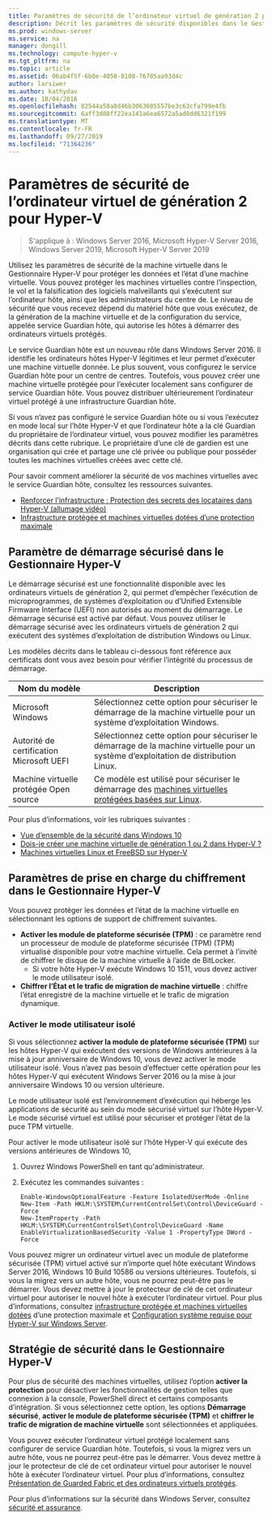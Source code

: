 ```yaml
---
title: Paramètres de sécurité de l’ordinateur virtuel de génération 2 pour Hyper-V
description: Décrit les paramètres de sécurité disponibles dans le Gestionnaire Hyper-V pour les ordinateurs virtuels de génération 2
ms.prod: windows-server
ms.service: na
manager: dongill
ms.technology: compute-hyper-v
ms.tgt_pltfrm: na
ms.topic: article
ms.assetid: 06ab4f5f-6b8e-4058-8108-76785aa93d4c
author: larsiwer
ms.author: kathydav
ms.date: 10/04/2016
ms.openlocfilehash: 82544a58a8d46b3063605557be3c63cfa799e4fb
ms.sourcegitcommit: 6aff3d88ff22ea141a6ea6572a5ad8dd6321f199
ms.translationtype: MT
ms.contentlocale: fr-FR
ms.lasthandoff: 09/27/2019
ms.locfileid: "71364236"
---
```

# <a name="generation-2-virtual-machine-security-settings-for-hyper-v"></a>Paramètres de sécurité de l’ordinateur virtuel de génération 2 pour Hyper-V

>S'applique à : Windows Server 2016, Microsoft Hyper-V Server 2016, Windows Server 2019, Microsoft Hyper-V Server 2019

Utilisez les paramètres de sécurité de la machine virtuelle dans le Gestionnaire Hyper-V pour protéger les données et l’état d’une machine virtuelle. Vous pouvez protéger les machines virtuelles contre l’inspection, le vol et la falsification des logiciels malveillants qui s’exécutent sur l’ordinateur hôte, ainsi que les administrateurs du centre de. Le niveau de sécurité que vous recevez dépend du matériel hôte que vous exécutez, de la génération de la machine virtuelle et de la configuration du service, appelée service Guardian hôte, qui autorise les hôtes à démarrer des ordinateurs virtuels protégés.  

Le service Guardian hôte est un nouveau rôle dans Windows Server 2016. Il identifie les ordinateurs hôtes Hyper-V légitimes et leur permet d’exécuter une machine virtuelle donnée. Le plus souvent, vous configurez le service Guardian hôte pour un centre de centres. Toutefois, vous pouvez créer une machine virtuelle protégée pour l’exécuter localement sans configurer de service Guardian hôte. Vous pouvez distribuer ultérieurement l’ordinateur virtuel protégé à une infrastructure Guardian hôte.  

Si vous n’avez pas configuré le service Guardian hôte ou si vous l’exécutez en mode local sur l’hôte Hyper-V et que l’ordinateur hôte a la clé Guardian du propriétaire de l’ordinateur virtuel, vous pouvez modifier les paramètres décrits dans cette rubrique.   Le propriétaire d’une clé de gardien est une organisation qui crée et partage une clé privée ou publique pour posséder toutes les machines virtuelles créées avec cette clé.  

Pour savoir comment améliorer la sécurité de vos machines virtuelles avec le service Guardian hôte, consultez les ressources suivantes.  

- [Renforcer l’infrastructure : Protection des secrets des locataires dans Hyper-V (allumage vidéo) ](https://go.microsoft.com/fwlink/?LinkId=746379)
- [Infrastructure protégée et machines virtuelles dotées d’une protection maximale](https://go.microsoft.com/fwlink/?LinkId=746381)

## <a name="secure-boot-setting-in-hyper-v-manager"></a>Paramètre de démarrage sécurisé dans le Gestionnaire Hyper-V  

Le démarrage sécurisé est une fonctionnalité disponible avec les ordinateurs virtuels de génération 2, qui permet d’empêcher l’exécution de microprogrammes, de systèmes d’exploitation ou d’Unified Extensible Firmware Interface (UEFI) non autorisés au moment du démarrage. Le démarrage sécurisé est activé par défaut. Vous pouvez utiliser le démarrage sécurisé avec les ordinateurs virtuels de génération 2 qui exécutent des systèmes d’exploitation de distribution Windows ou Linux.  

Les modèles décrits dans le tableau ci-dessous font référence aux certificats dont vous avez besoin pour vérifier l’intégrité du processus de démarrage.  

|Nom du modèle|Description|  
|-----------------|---------------|  
|Microsoft Windows|Sélectionnez cette option pour sécuriser le démarrage de la machine virtuelle pour un système d’exploitation Windows.|  
|Autorité de certification Microsoft UEFI|Sélectionnez cette option pour sécuriser le démarrage de la machine virtuelle pour un système d’exploitation de distribution Linux.|  
|Machine virtuelle protégée Open source|Ce modèle est utilisé pour sécuriser le démarrage des [machines virtuelles protégées basées sur Linux](https://docs.microsoft.com/windows-server/security/guarded-fabric-shielded-vm/guarded-fabric-create-a-linux-shielded-vm-template).|

Pour plus d’informations, voir les rubriques suivantes :  

- [Vue d’ensemble de la sécurité dans Windows 10](https://docs.microsoft.com/windows/security/threat-protection/overview-of-threat-mitigations-in-windows-10)  
- [Dois-je créer une machine virtuelle de génération 1 ou 2 dans Hyper-V ?](../plan/Should-I-create-a-generation-1-or-2-virtual-machine-in-Hyper-V.md)  
- [Machines virtuelles Linux et FreeBSD sur Hyper-V](../Supported-Linux-and-FreeBSD-virtual-machines-for-Hyper-V-on-Windows.md)  

## <a name="encryption-support-settings-in-hyper-v-manager"></a>Paramètres de prise en charge du chiffrement dans le Gestionnaire Hyper-V

Vous pouvez protéger les données et l’état de la machine virtuelle en sélectionnant les options de support de chiffrement suivantes.  

- **Activer les module de plateforme sécurisée (TPM)** : ce paramètre rend un processeur de module de plateforme sécurisée (TPM) (TPM) virtualisé disponible pour votre machine virtuelle. Cela permet à l’invité de chiffrer le disque de la machine virtuelle à l’aide de BitLocker.
  - Si votre hôte Hyper-V exécute Windows 10 1511, vous devez activer le mode utilisateur isolé. 
- **Chiffrer l’État et le trafic de migration de machine virtuelle** : chiffre l’état enregistré de la machine virtuelle et le trafic de migration dynamique.

### <a name="enable-isolated-user-mode"></a>Activer le mode utilisateur isolé

Si vous sélectionnez **activer la module de plateforme sécurisée (TPM)** sur les hôtes Hyper-V qui exécutent des versions de Windows antérieures à la mise à jour anniversaire de Windows 10, vous devez activer le mode utilisateur isolé. Vous n’avez pas besoin d’effectuer cette opération pour les hôtes Hyper-V qui exécutent Windows Server 2016 ou la mise à jour anniversaire Windows 10 ou version ultérieure.

Le mode utilisateur isolé est l’environnement d’exécution qui héberge les applications de sécurité au sein du mode sécurisé virtuel sur l’hôte Hyper-V. Le mode sécurisé virtuel est utilisé pour sécuriser et protéger l’état de la puce TPM virtuelle.  

Pour activer le mode utilisateur isolé sur l’hôte Hyper-V qui exécute des versions antérieures de Windows 10,  

1.  Ouvrez Windows PowerShell en tant qu'administrateur.  

2.  Exécutez les commandes suivantes :  

    ```  
    Enable-WindowsOptionalFeature -Feature IsolatedUserMode -Online  
    New-Item -Path HKLM:\SYSTEM\CurrentControlSet\Control\DeviceGuard -Force  
    New-ItemProperty -Path HKLM:\SYSTEM\CurrentControlSet\Control\DeviceGuard -Name EnableVirtualizationBasedSecurity -Value 1 -PropertyType DWord -Force  

    ```  

Vous pouvez migrer un ordinateur virtuel avec un module de plateforme sécurisée (TPM) virtuel activé sur n’importe quel hôte exécutant Windows Server 2016, Windows 10 Build 10586 ou versions ultérieures. Toutefois, si vous la migrez vers un autre hôte, vous ne pourrez peut-être pas le démarrer. Vous devez mettre à jour le protecteur de clé de cet ordinateur virtuel pour autoriser le nouvel hôte à exécuter l’ordinateur virtuel. Pour plus d’informations, consultez [infrastructure protégée et machines virtuelles dotées](https://go.microsoft.com/fwlink/?LinkId=746381) d’une protection maximale et [Configuration système requise pour Hyper-V sur Windows Server](../System-requirements-for-Hyper-V-on-Windows.md).  

## <a name="security-policy-in-hyper-v-manager"></a>Stratégie de sécurité dans le Gestionnaire Hyper-V  
Pour plus de sécurité des machines virtuelles, utilisez l’option **activer la protection** pour désactiver les fonctionnalités de gestion telles que connexion à la console, PowerShell direct et certains composants d’intégration. Si vous sélectionnez cette option, les options **Démarrage sécurisé**, **activer le module de plateforme sécurisée (TPM)** et **chiffrer le trafic de migration de machine virtuelle** sont sélectionnées et appliquées.   

Vous pouvez exécuter l’ordinateur virtuel protégé localement sans configurer de service Guardian hôte. Toutefois, si vous la migrez vers un autre hôte, vous ne pourrez peut-être pas le démarrer. Vous devez mettre à jour le protecteur de clé de cet ordinateur virtuel pour autoriser le nouvel hôte à exécuter l’ordinateur virtuel. Pour plus d’informations, consultez [Présentation de Guarded Fabric et des ordinateurs virtuels protégés](https://go.microsoft.com/fwlink/?LinkId=746381).  

Pour plus d’informations sur la sécurité dans Windows Server, consultez [sécurité et assurance](../../../security/Security-and-Assurance.md).  
